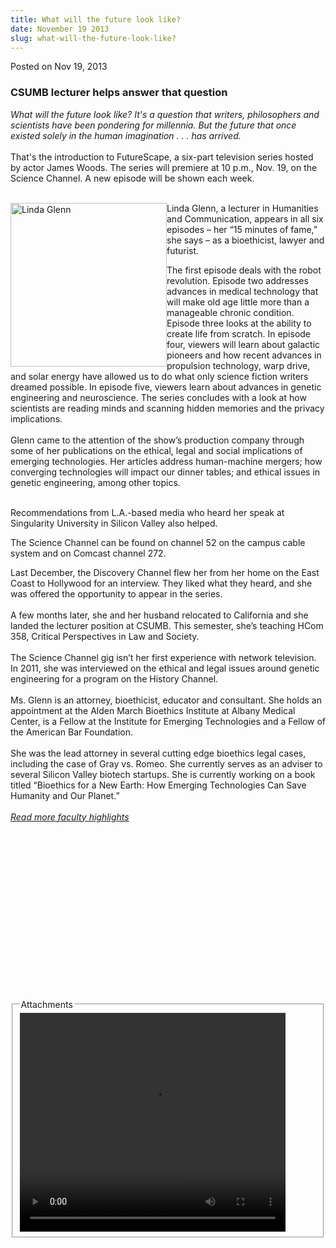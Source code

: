 ```yaml
---
title: What will the future look like?
date: November 19 2013
slug: what-will-the-future-look-like?
---
```





<span class="date">Posted on Nov 19, 2013    </span>
<h3>CSUMB lecturer helps answer that question</h3>
<p><em>What will the future look like?&#xA0;It&apos;s a question that
writers, philosophers and scientists have been pondering for
millennia. But the future that once existed solely in the human
imagination . . . has arrived.</em><br>
<br>
That&apos;s the introduction to FutureScape, a six-part television
series hosted by actor James Woods. The series will premiere at 10
p.m., Nov. 19, on the Science Channel. A new episode will be shown
each week.</br></br></p>
<p><img alt="Linda Glenn" src="http://news.csumb.edu/sites/default/files/65/attachments/news/images/linda-macdonald-glenn_for_web.jpg" style="float:left; width:250px; height:262px">Linda Glenn, a
lecturer in Humanities and Communication, appears in all six
episodes &#x2013; her &#x201C;15 minutes of fame,&#x201D; she says &#x2013; as a bioethicist,
lawyer and futurist.</img></p>
<p>The first episode deals with the robot revolution. Episode two
addresses advances in medical technology that will make old age
little more than a manageable chronic condition. Episode three
looks at the ability to create life from scratch. In episode four,
viewers will learn about galactic pioneers and how recent advances
in propulsion technology, warp drive, and solar energy have allowed
us to do what only science fiction writers dreamed possible. In
episode five, viewers learn about advances in genetic engineering
and neuroscience. The series concludes with a look at how
scientists are reading minds and scanning hidden memories and the
privacy implications.<br>
<br>
Glenn came to the attention of the show&#x2019;s production company
through some of her publications on the ethical, legal and social
implications of emerging technologies. Her articles address
human-machine mergers; how converging technologies will impact our
dinner tables; and ethical issues in genetic engineering, among
other topics.</br></br></p>
<p>Recommendations from L.A.-based media who heard her speak at
Singularity University in Silicon Valley also helped.</p>
<p class="pullquote">The Science Channel can be found on channel 52
on the campus cable system and on Comcast channel 272.</p>
<p>Last December, the Discovery Channel flew her from her home on
the East Coast to Hollywood for an interview. They liked what they
heard, and she was offered the opportunity to appear in the
series.<br>
<br>
A few months later, she and her husband relocated to California and
she landed the lecturer position at CSUMB. This semester, she&#x2019;s
teaching HCom 358, Critical Perspectives in Law and Society.<br>
<br>
The Science Channel gig isn&#x2019;t her first experience with network
television. In 2011, she was interviewed on the ethical and legal
issues around genetic engineering for a program on the History
Channel.<br>
<br>
Ms. Glenn is an attorney, bioethicist, educator and consultant. She
holds an appointment at the Alden March Bioethics Institute at
Albany Medical Center, is a Fellow at the Institute for Emerging
Technologies and a Fellow of the American Bar Foundation.<br>
<br>
She was the lead attorney in several cutting edge bioethics legal
cases, including the case of Gray vs. Romeo. She currently serves
as an adviser to several Silicon Valley biotech startups. She is
currently working on a book titled &#x201C;Bioethics for a New Earth: How
Emerging Technologies Can Save Humanity and Our Planet.&#x201D;<br>
<br>
<em><a href="../../jan/31/faculty-highlights.html" rel="nofollow">Read more faculty highlights</a></em><br>
<br>
&#xA0;</br></br></br></br></br></br></br></br></br></br></br></br></p>
<p><br>
&#xA0;</br></p>
<fieldset class="fieldgroup group-attachments">
<legend>Attachments</legend>
<div class="field field-type-emvideo field-field-attach-video">
<div class="field-items">
<div class="field-item odd">
<div class="emvideo emvideo-video emvideo-youtube">
<div class="emfield-emvideo emfield-emvideo-youtube">
<div id="emvideo-youtube-flash-wrapper-1">
<!--<object type="application/x-shockwave-flash" height="350" width="425" data="http://www.youtube.com/v/HiwjXGjbPD4&amp;rel=0&amp;enablejsapi=1&amp;playerapiid=ytplayer&amp;fs=1" id="emvideo-youtube-flash-1">
          <param name="movie" value="http://www.youtube.com/v/HiwjXGjbPD4&amp;rel=0&amp;enablejsapi=1&amp;playerapiid=ytplayer&amp;fs=1" />
          <param name="allowScriptAccess" value="sameDomain"/>
          <param name="quality" value="best"/>
          <param name="allowFullScreen" value="true"/>
          <param name="bgcolor" value="#FFFFFF"/>
          <param name="scale" value="noScale"/>
          <param name="salign" value="TL"/>
          <param name="FlashVars" value="playerMode=embedded" />
          <param name="wmode" value="transparent" />
        </object>-->
<video controls="" width="425" height="350">
<source src="http://r14---sn-o097znez.googlevideo.com/videoplayback?ip=198.189.249.65&amp;key=yt5&amp;signature=BE01332B85822EF243FE3B02D1EFEA35ADE44FED.01C71BCB127F3F429318E2B54D165E502E8BFFD6&amp;upn=WhiZa8OOUFI&amp;dur=30.139&amp;id=o-ANRlX2eZs05TO-DvFw1dPB6wqa_uUup1_Y_Slcrvk_ag&amp;itag=18&amp;pl=23&amp;mt=1422316805&amp;ratebypass=yes&amp;fexp=900718,907263,916104,923368,927622,929821,930676,936121,9406392,941004,943917,947225,948124,952302,952605,952901,955301,957103,957105,957201,959701&amp;ms=au&amp;expire=1422338440&amp;mv=m&amp;source=youtube&amp;mm=31&amp;sparams=dur,id,initcwndbps,ip,ipbits,itag,mm,ms,mv,pl,ratebypass,source,upn,expire&amp;sver=3&amp;ipbits=0&amp;initcwndbps=4486250&amp;name=HiwjXGjbPD4" type="video/mp4"/></video></div>
</div>
</div>
</div>
</div>
</div>
</fieldset>





